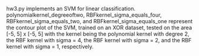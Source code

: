 hw3.py implements an SVM for linear classification. polynomialkernel_degreeoftwo, RBFkernel_sigma_equals_four, RBFkernel_sigma_equals_two, and RBFkernel_sigma_equals_one represent the contour plot of the SVM, trained on an XOR dataset, tested on the area [-5, 5] x [-5, 5] with the kernel being the polynomial kernel with degree 2, the RBF kernel with sigma = 4, the RBF kernel with sigma = 2, and the RBF kernel with sigma = 1, respectively.

